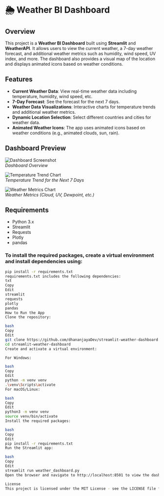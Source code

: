 # 🌦️ Weather BI Dashboard

## Overview

This project is a **Weather BI Dashboard** built using **Streamlit** and **WeatherAPI**. It allows users to view the current weather, a 7-day weather forecast, and additional weather metrics such as humidity, wind speed, UV index, and more. The dashboard also provides a visual map of the location and displays animated icons based on weather conditions.

## Features

- **Current Weather Data**: View real-time weather data including temperature, humidity, wind speed, etc.
- **7-Day Forecast**: See the forecast for the next 7 days.
- **Weather Data Visualizations**: Interactive charts for temperature trends and additional weather metrics.
- **Dynamic Location Selection**: Select different countries and cities for weather data.
- **Animated Weather Icons**: The app uses animated icons based on weather conditions (e.g., animated clouds, sun, rain).

## Dashboard Preview

![Dashboard Screenshot](path/to/your/screenshot1.png)  
*Dashboard Overview*

![Temperature Trend Chart](path/to/your/screenshot2.png)  
*Temperature Trend for the Next 7 Days*

![Weather Metrics Chart](path/to/your/screenshot3.png)  
*Weather Metrics (Cloud, UV, Dewpoint, etc.)*

## Requirements

- Python 3.x
- Streamlit
- Requests
- Plotly
- pandas

### To install the required packages, create a virtual environment and install dependencies using:

```bash
pip install -r requirements.txt
requirements.txt includes the following dependencies:
txt
Copy
Edit
streamlit
requests
plotly
pandas
How to Run the App
Clone the repository:

bash
Copy
Edit
git clone https://github.com/dhananjayaDev/streamlit-weather-dashboard.git
cd streamlit-weather-dashboard
Create and activate a virtual environment:

For Windows:

bash
Copy
Edit
python -m venv venv
.\venv\Scripts\activate
For macOS/Linux:

bash
Copy
Edit
python3 -m venv venv
source venv/bin/activate
Install the required packages:

bash
Copy
Edit
pip install -r requirements.txt
Run the Streamlit app:

bash
Copy
Edit
streamlit run weather_dashboard.py
Open the browser and navigate to http://localhost:8501 to view the dashboard.

License
This project is licensed under the MIT License - see the LICENSE file for details.
